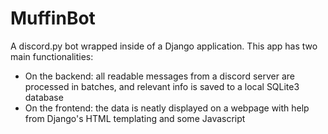 # MuffinBot
A discord.py bot wrapped inside of a Django application.
This app has two main functionalities: 
* On the backend: all readable messages from a discord server are processed in batches, and relevant info is saved to a local SQLite3 database
* On the frontend: the data is neatly displayed on a webpage with help from Django's HTML templating and some Javascript

